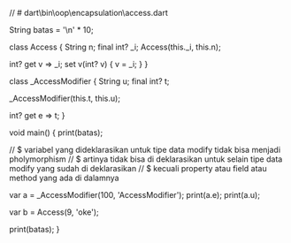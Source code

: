 // # dart\bin\oop\encapsulation\access.dart

String batas = '\n' * 10;

class Access {
  String n;
  final int? _i;
  Access(this._i, this.n);

  int? get v => _i;
  set v(int? v) {
    v = _i;
  }
}

class _AccessModifier {
  String u;
  final int? t;

  _AccessModifier(this.t, this.u);

  int? get e => t;
}

void main() {
  print(batas);

  // $ variabel yang dideklarasikan untuk tipe data modify tidak bisa menjadi pholymorphism
  // $ artinya tidak bisa di deklarasikan untuk selain tipe data modify yang sudah di deklarasikan
  // $ kecuali property atau field atau method yang ada di dalamnya

  var a = _AccessModifier(100, 'AccessModifier');
  print(a.e);
  print(a.u);

  var b = Access(9, 'oke');

  print(batas);
}
